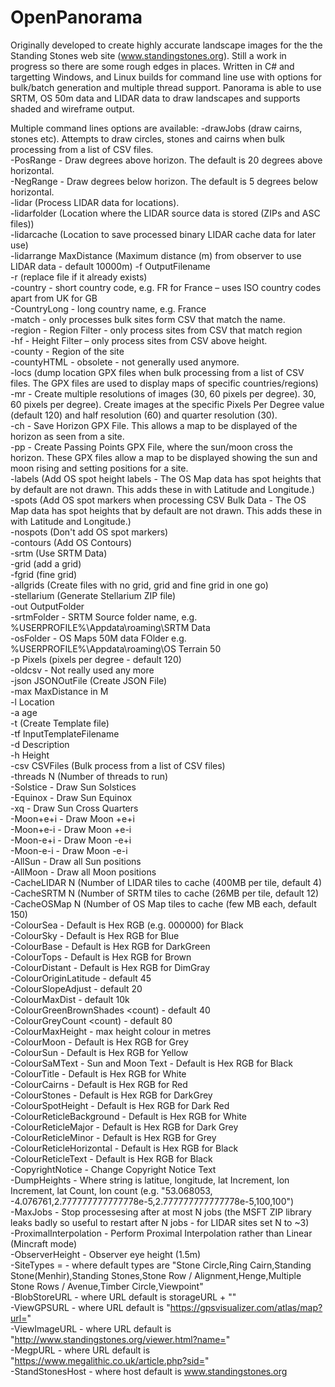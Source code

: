 # OpenPanorama
Originally developed to create highly accurate landscape images for the the Standing Stones web site (www.standingstones.org). Still a work in progress so there are some rough edges in places.
Written in C# and targetting Windows, and Linux builds for command line use with options for bulk/batch generation and multiple thread support.
Panorama is able to use SRTM, OS 50m data and LIDAR data to draw landscapes and supports shaded and wireframe output.

Multiple command lines options are available:
-drawJobs (draw cairns, stones etc). Attempts to draw circles, stones and cairns when bulk processing from a list of CSV files.  
-PosRange <angle> - Draw degrees above horizon. The default is 20 degrees above horizontal.  
-NegRange <angle> - Draw degrees below horizon. The default is 5 degrees below horizontal.  
-lidar (Process LIDAR data for locations).  
-lidarfolder (Location where the LIDAR source data is stored (ZIPs and ASC files))  
-lidarcache (Location to save processed binary LIDAR cache data for later use)  
-lidarrange MaxDistance (Maximum distance (m) from observer to use LIDAR data - default 10000m) 
-f OutputFilename  
-r (replace file if it already exists)  
-country <xx> - short country code, e.g. FR for France – uses ISO country codes apart from UK for GB  
-CountryLong <country> - long country name, e.g. France  
-match <sitename> - only processes bulk sites form CSV that match the name.  
-region <region> - Region Filter - only process sites from CSV that match region  
-hf <height> - Height Filter – only process sites from CSV above height.  
-county <CountyFile> - Region of the site  
-countyHTML <CountyFileHTML> - obsolete - not generally used anymore.  
-locs (dump location GPX files when bulk processing from a list of CSV files. The GPX files are used to display maps of specific countries/regions)  
-mr - Create multiple resolutions of images (30, 60 pixels per degree). 30, 60 pixels per degree). Create images at the specific Pixels Per Degree value (default 120) and half resolution (60) and quarter resolution (30).  
-ch - Save Horizon GPX File. This allows a map to be displayed of the horizon as seen from a site.  
-pp - Create Passing Points GPX File, where the sun/moon cross the horizon. These GPX files allow a map to be displayed showing the sun and moon rising and setting positions for a site.  
-labels (Add OS spot height labels - The OS Map data has spot heights that by default are not drawn. This adds these in with Latitude and Longitude.)  
-spots (Add OS spot markers when processing CSV Bulk Data - The OS Map data has spot heights that by default are not drawn. This adds these in with Latitude and Longitude.)  
-nospots (Don't add OS spot markers)  
-contours (Add OS Contours)  
-srtm (Use SRTM Data)  
-grid (add a grid)  
-fgrid (fine grid)  
-allgrids (Create files with no grid, grid and fine grid in one go)  
-stellarium (Generate Stellarium ZIP file)  
-out OutputFolder  
-srtmFolder <folder> - SRTM Source folder name, e.g. %USERPROFILE%\Appdata\roaming\SRTM Data  
-osFolder <folder> - OS Maps 50M data FOlder e.g. %USERPROFILE%\Appdata\roaming\OS Terrain 50  
-p Pixels (pixels per degree - default 120)  
-oldcsv <oldcsvfile> - Not really used any more  
-json JSONOutFile (Create JSON File)  
-max MaxDistance in M  
-l Location  
-a age  
-t (Create Template file)  
-tf InputTemplateFilename  
-d Description  
-h Height  
-csv CSVFiles (Bulk process from a list of CSV files)  
-threads N (Number of threads to run)  
-Solstice - Draw Sun Solstices  
-Equinox - Draw Sun Equinox  
-xq - Draw Sun Cross Quarters  
-Moon+e+i - Draw Moon +e+i  
-Moon+e-i - Draw Moon +e-i  
-Moon-e+i - Draw Moon -e+i  
-Moon-e-i - Draw Moon -e-i  
-AllSun - Draw all Sun positions  
-AllMoon - Draw all Moon positions  
-CacheLIDAR N (Number of LIDAR tiles to cache (400MB per tile, default 4)  
-CacheSRTM N (Number of SRTM tiles to cache (26MB per tile, default 12)  
-CacheOSMap N (Number of OS Map tiles to cache (few MB each, default 150)  
-ColourSea <RGB> - Default is Hex RGB (e.g. 000000) for Black  
-ColourSky <RGB> - Default is Hex RGB for Blue  
-ColourBase <RGB> - Default is Hex RGB for DarkGreen  
-ColourTops <RGB> - Default is Hex RGB for Brown  
-ColourDistant <RGB> - Default is Hex RGB for DimGray  
-ColourOriginLatitude <latitude> - default 45  
-ColourSlopeAdjust <int> - default 20  
-ColourMaxDist <metres> - default 10k  
-ColourGreenBrownShades <count) - default 40  
-ColourGreyCount <count) - default 80  
-ColourMaxHeight <height> - max height colour in metres  
-ColourMoon <RGB> - Default is Hex RGB for Grey  
-ColourSun <RGB> - Default is Hex RGB for Yellow  
-ColourSaMText <RGB> - Sun and Moon Text - Default is Hex RGB for Black  
-ColourTitle <RGB> - Default is Hex RGB for White  
-ColourCairns <RGB> - Default is Hex RGB for Red  
-ColourStones <RGB> - Default is Hex RGB for DarkGrey  
-ColourSpotHeight <RGB> - Default is Hex RGB for Dark Red  
-ColourReticleBackground <RGB> - Default is Hex RGB for White  
-ColourReticleMajor <RGB> - Default is Hex RGB for Dark Grey  
-ColourReticleMinor <RGB> - Default is Hex RGB for Grey  
-ColourReticleHorizontal <RGB> - Default is Hex RGB for Black  
-ColourReticleText <RGB> - Default is Hex RGB for Black  
-CopyrightNotice <Text> - Change Copyright Notice Text  
-DumpHeights <string> - Where string is latitue, longitude, lat Increment, lon Increment, lat Count, lon count (e.g. "53.068053, -4.076761,2.777777777777778e-5,2.777777777777778e-5,100,100")  
-MaxJobs <number> - Stop processesing after at most N jobs (the MSFT ZIP library leaks badly so useful to restart after N jobs - for LIDAR sites set N to ~3)  
-ProximalInterpolation - Perform Proximal Interpolation rather than Linear (Mincraft mode)  
-ObserverHeight <height> - Observer eye height (1.5m)  
-SiteTypes = <types> - where default types are "Stone Circle,Ring Cairn,Standing Stone(Menhir),Standing Stones,Stone Row / Alignment,Henge,Multiple Stone Rows / Avenue,Timber Circle,Viewpoint"  
-BlobStoreURL <URL> - where URL default is storageURL + ""  
-ViewGPSURL <URL> - where URL default is "https://gpsvisualizer.com/atlas/map?url="  
-ViewImageURL <URL> - where URL default is "http://www.standingstones.org/viewer.html?name="  
-MegpURL <URL> - where URL default is "https://www.megalithic.co.uk/article.php?sid="  
-StandStonesHost <URL> - where host default is www.standingstones.org  
